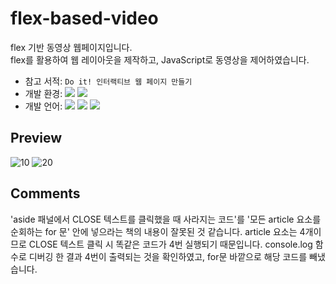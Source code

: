 

# flex-based-video
flex 기반 동영상 웹페이지입니다.<br> flex를 활용하여 웹 레이아웃을 제작하고, JavaScript로 동영상을 제어하였습니다.<br>
- 참고 서적: `Do it! 인터랙티브 웹 페이지 만들기`
- 개발 환경: <img src="https://img.shields.io/badge/Windows-0078D6?style=flat&logo=Windows&logoColor=white"/> <img src="https://img.shields.io/badge/VS_Code-007ACC?style=flat&logo=VisualStudioCode&logoColor=white"/>
- 개발 언어: <img src="https://img.shields.io/badge/HTML5-E34F26?style=flat&logo=HTML5&logoColor=white"/> <img src="https://img.shields.io/badge/CSS3-1572B6?style=flat&logo=CSS3&logoColor=white"/> <img src="https://img.shields.io/badge/JavaScript-F7DF1E?style=flat&logo=JavaScript&logoColor=white"/>

## Preview
![10](https://user-images.githubusercontent.com/60216512/156146248-d816a2d6-c49b-4887-9203-380aa08492f2.png)
![20](https://user-images.githubusercontent.com/60216512/156146256-345021ab-35d3-4d45-8c1b-268f0cf1056f.png)

## Comments
'aside 패널에서 CLOSE 텍스트를 클릭했을 때 사라지는 코드'를 '모든 article 요소를 순회하는 for 문' 안에 넣으라는 책의 내용이 잘못된 것 같습니다. article 요소는 4개이므로 CLOSE 텍스트 클릭 시 똑같은 코드가 4번 실행되기 때문입니다. console.log 함수로 디버깅 한 결과 4번이 출력되는 것을 확인하였고, for문 바깥으로 해당 코드를 빼냈습니다.
